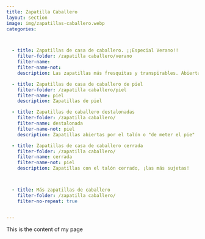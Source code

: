 ```yaml
---
title: Zapatilla Caballero
layout: section
image: img/zapatillas-caballero.webp
categories:



  - title: Zapatillas de casa de caballero. ¡¡Especial Verano!!
    filter-folder: /zapatilla caballero/verano
    filter-name: 
    filter-name-not: 
    description: Las zapatillas más fresquitas y transpirables. Abiertas, destalonadas y cerradas, pero de verano!!

  - title: Zapatillas de casa de caballero de piel
    filter-folder: /zapatilla caballero/piel
    filter-name: piel
    description: Zapatillas de piel

  - title: Zapatillas de caballero destalonadas
    filter-folder: /zapatilla caballero/
    filter-name: destalonada
    filter-name-not: piel
    description: Zapatillas abiertas por el talón o "de meter el pie"

  - title: Zapatillas de casa de caballero cerrada
    filter-folder: /zapatilla caballero/
    filter-name: cerrada
    filter-name-not: piel
    description: Zapatillas con el talón cerrado, ¡las más sujetas!



  - title: Más zapatillas de caballero
    filter-folder: /zapatilla caballero/
    filter-no-repeat: true


---
```


This is the content of my page